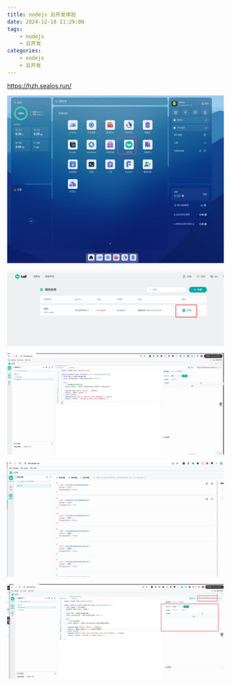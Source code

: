 ```yaml
---
title: nodejs 云开发体验
date: 2024-12-18 11:29:00
tags:
    - nodejs
    - 云开发
categories: 
    - nodejs
    - 云开发
---
```





https://hzh.sealos.run/



![](../images/node_ykf_01.png)


![](../images/node_ykf_02.png)

![](../images/node_ykf_03.png)

![](../images/node_ykf_04.png)

![](../images/node_ykf_05.png)
